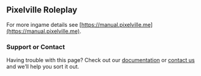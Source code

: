 ## Pixelville Roleplay

For more ingame details see [https://manual.pixelville.me](https://manual.pixelville.me).


### Support or Contact

Having trouble with this page? Check out our [documentation](https://manual.pixelville.me) or [contact us](mailto:administrative@visualstatic.net) and we’ll help you sort it out.
